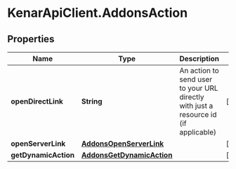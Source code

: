 # KenarApiClient.AddonsAction

## Properties

Name | Type | Description | Notes
------------ | ------------- | ------------- | -------------
**openDirectLink** | **String** | An action to send user to your URL directly with just a resource id (if applicable) | [optional] 
**openServerLink** | [**AddonsOpenServerLink**](AddonsOpenServerLink.md) |  | [optional] 
**getDynamicAction** | [**AddonsGetDynamicAction**](AddonsGetDynamicAction.md) |  | [optional] 


